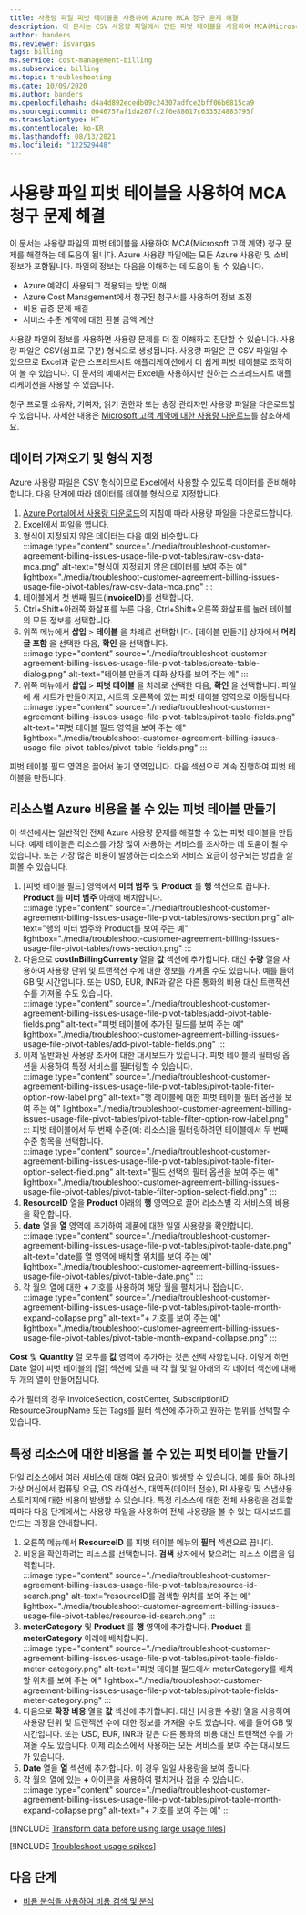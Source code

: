 ```yaml
---
title: 사용량 파일 피벗 테이블을 사용하여 Azure MCA 청구 문제 해결
description: 이 문서는 CSV 사용량 파일에서 만든 피벗 테이블을 사용하여 MCA(Microsoft 고객 계약) 청구 문제를 해결하는 데 도움이 됩니다.
author: banders
ms.reviewer: isvargas
tags: billing
ms.service: cost-management-billing
ms.subservice: billing
ms.topic: troubleshooting
ms.date: 10/09/2020
ms.author: banders
ms.openlocfilehash: d4a4d892ecedb09c24307adfce2bff06b6815ca9
ms.sourcegitcommit: 0046757af1da267fc2f0e88617c633524883795f
ms.translationtype: HT
ms.contentlocale: ko-KR
ms.lasthandoff: 08/13/2021
ms.locfileid: "122529448"
---
```

# <a name="troubleshoot-mca-billing-issues-with-usage-file-pivot-tables"></a>사용량 파일 피벗 테이블을 사용하여 MCA 청구 문제 해결

이 문서는 사용량 파일의 피벗 테이블을 사용하여 MCA(Microsoft 고객 계약) 청구 문제를 해결하는 데 도움이 됩니다. Azure 사용량 파일에는 모든 Azure 사용량 및 소비 정보가 포함됩니다. 파일의 정보는 다음을 이해하는 데 도움이 될 수 있습니다.

- Azure 예약이 사용되고 적용되는 방법 이해
- Azure Cost Management에서 청구된 청구서를 사용하여 정보 조정
- 비용 급증 문제 해결
- 서비스 수준 계약에 대한 환불 금액 계산

사용량 파일의 정보를 사용하면 사용량 문제를 더 잘 이해하고 진단할 수 있습니다. 사용량 파일은 CSV(쉼표로 구분) 형식으로 생성됩니다. 사용량 파일은 큰 CSV 파일일 수 있으므로 Excel과 같은 스프레드시트 애플리케이션에서 더 쉽게 피벗 테이블로 조작하여 볼 수 있습니다. 이 문서의 예에서는 Excel을 사용하지만 원하는 스프레드시트 애플리케이션을 사용할 수 있습니다.

청구 프로필 소유자, 기여자, 읽기 권한자 또는 송장 관리자만 사용량 파일을 다운로드할 수 있습니다. 자세한 내용은 [Microsoft 고객 계약에 대한 사용량 다운로드](../understand/download-azure-daily-usage.md)를 참조하세요. 

## <a name="get-the-data-and-format-it"></a>데이터 가져오기 및 형식 지정

Azure 사용량 파일은 CSV 형식이므로 Excel에서 사용할 수 있도록 데이터를 준비해야 합니다. 다음 단계에 따라 데이터를 테이블 형식으로 지정합니다.

1. [Azure Portal에서 사용량 다운로드](../understand/download-azure-daily-usage.md)의 지침에 따라 사용량 파일을 다운로드합니다.
1. Excel에서 파일을 엽니다.
1. 형식이 지정되지 않은 데이터는 다음 예와 비슷합니다.  
    :::image type="content" source="./media/troubleshoot-customer-agreement-billing-issues-usage-file-pivot-tables/raw-csv-data-mca.png" alt-text="형식이 지정되지 않은 데이터를 보여 주는 예" lightbox="./media/troubleshoot-customer-agreement-billing-issues-usage-file-pivot-tables/raw-csv-data-mca.png" :::
1. 테이블에서 첫 번째 필드(**invoiceID**)를 선택합니다.
1. Ctrl+Shift+아래쪽 화살표를 누른 다음, Ctrl+Shift+오른쪽 화살표를 눌러 테이블의 모든 정보를 선택합니다.
1. 위쪽 메뉴에서 **삽입** > **테이블** 을 차례로 선택합니다. [테이블 만들기] 상자에서 **머리글 포함** 을 선택한 다음, **확인** 을 선택합니다.  
:::image type="content" source="./media/troubleshoot-customer-agreement-billing-issues-usage-file-pivot-tables/create-table-dialog.png" alt-text="테이블 만들기 대화 상자를 보여 주는 예" :::
1. 위쪽 메뉴에서 **삽입** > **피벗 테이블** 을 차례로 선택한 다음, **확인** 을 선택합니다. 파일에 새 시트가 만들어지고, 시트의 오른쪽에 있는 피벗 테이블 영역으로 이동됩니다.  
    :::image type="content" source="./media/troubleshoot-customer-agreement-billing-issues-usage-file-pivot-tables/pivot-table-fields.png" alt-text="피벗 테이블 필드 영역을 보여 주는 예" lightbox="./media/troubleshoot-customer-agreement-billing-issues-usage-file-pivot-tables/pivot-table-fields.png" :::

피벗 테이블 필드 영역은 끌어서 놓기 영역입니다. 다음 섹션으로 계속 진행하여 피벗 테이블을 만듭니다.

## <a name="create-pivot-table-to-view-azure-costs-by-resources"></a>리소스별 Azure 비용을 볼 수 있는 피벗 테이블 만들기

이 섹션에서는 일반적인 전체 Azure 사용량 문제를 해결할 수 있는 피벗 테이블을 만듭니다. 예제 테이블은 리소스를 가장 많이 사용하는 서비스를 조사하는 데 도움이 될 수 있습니다. 또는 가장 많은 비용이 발생하는 리소스와 서비스 요금이 청구되는 방법을 살펴볼 수 있습니다.

1. [피벗 테이블 필드] 영역에서 **미터 범주** 및 **Product** 를 **행** 섹션으로 끕니다. **Product** 를 **미터 범주** 아래에 배치합니다.  
    :::image type="content" source="./media/troubleshoot-customer-agreement-billing-issues-usage-file-pivot-tables/rows-section.png" alt-text="행의 미터 범주와 Product를 보여 주는 예" lightbox="./media/troubleshoot-customer-agreement-billing-issues-usage-file-pivot-tables/rows-section.png" :::
1. 다음으로 **costInBillingCurrenty** 열을 **값** 섹션에 추가합니다. 대신 **수량** 열을 사용하여 사용량 단위 및 트랜잭션 수에 대한 정보를 가져올 수도 있습니다. 예를 들어 GB 및 시간입니다. 또는 USD, EUR, INR과 같은 다른 통화의 비용 대신 트랜잭션 수를 가져올 수도 있습니다.  
    :::image type="content" source="./media/troubleshoot-customer-agreement-billing-issues-usage-file-pivot-tables/add-pivot-table-fields.png" alt-text="피벗 테이블에 추가된 필드를 보여 주는 예" lightbox="./media/troubleshoot-customer-agreement-billing-issues-usage-file-pivot-tables/add-pivot-table-fields.png" :::
1. 이제 일반화된 사용량 조사에 대한 대시보드가 있습니다. 피벗 테이블의 필터링 옵션을 사용하여 특정 서비스를 필터링할 수 있습니다.  
    :::image type="content" source="./media/troubleshoot-customer-agreement-billing-issues-usage-file-pivot-tables/pivot-table-filter-option-row-label.png" alt-text="행 레이블에 대한 피벗 테이블 필터 옵션을 보여 주는 예" lightbox="./media/troubleshoot-customer-agreement-billing-issues-usage-file-pivot-tables/pivot-table-filter-option-row-label.png" :::
    피벗 테이블에서 두 번째 수준(예: 리소스)을 필터링하려면 테이블에서 두 번째 수준 항목을 선택합니다.  
    :::image type="content" source="./media/troubleshoot-customer-agreement-billing-issues-usage-file-pivot-tables/pivot-table-filter-option-select-field.png" alt-text="필드 선택의 필터 옵션을 보여 주는 예" lightbox="./media/troubleshoot-customer-agreement-billing-issues-usage-file-pivot-tables/pivot-table-filter-option-select-field.png" :::
1. **ResourceID** 열을 **Product** 아래의 **행** 영역으로 끌어 리소스별 각 서비스의 비용을 확인합니다.
1. **date** 열을 **열** 영역에 추가하여 제품에 대한 일일 사용량을 확인합니다.  
    :::image type="content" source="./media/troubleshoot-customer-agreement-billing-issues-usage-file-pivot-tables/pivot-table-date.png" alt-text="date를 열 영역에 배치할 위치를 보여 주는 예" lightbox="./media/troubleshoot-customer-agreement-billing-issues-usage-file-pivot-tables/pivot-table-date.png" :::
1. 각 월의 열에 대한 **+** 기호를 사용하여 해당 월을 펼치거나 접습니다.  
    :::image type="content" source="./media/troubleshoot-customer-agreement-billing-issues-usage-file-pivot-tables/pivot-table-month-expand-collapse.png" alt-text="+ 기호를 보여 주는 예" lightbox="./media/troubleshoot-customer-agreement-billing-issues-usage-file-pivot-tables/pivot-table-month-expand-collapse.png" :::

**Cost** 및 **Quantity** 열 모두를 **값** 영역에 추가하는 것은 선택 사항입니다. 이렇게 하면 Date 열이 피벗 테이블의 [열] 섹션에 있을 때 각 월 및 일 아래의 각 데이터 섹션에 대해 두 개의 열이 만들어집니다.

추가 필터의 경우 InvoiceSection, costCenter, SubscriptionID, ResourceGroupName 또는 Tags를 필터 섹션에 추가하고 원하는 범위를 선택할 수 있습니다.

## <a name="create-pivot-table-to-view-cost-for-a-specific-resource"></a>특정 리소스에 대한 비용을 볼 수 있는 피벗 테이블 만들기

단일 리소스에서 여러 서비스에 대해 여러 요금이 발생할 수 있습니다. 예를 들어 하나의 가상 머신에서 컴퓨팅 요금, OS 라이선스, 대역폭(데이터 전송), RI 사용량 및 스냅샷용 스토리지에 대한 비용이 발생할 수 있습니다. 특정 리소스에 대한 전체 사용량을 검토할 때마다 다음 단계에서는 사용량 파일을 사용하여 전체 사용량을 볼 수 있는 대시보드를 만드는 과정을 안내합니다.

1. 오른쪽 메뉴에서 **ResourceID** 를 피벗 테이블 메뉴의 **필터** 섹션으로 끕니다.
1. 비용을 확인하려는 리소스를 선택합니다. **검색** 상자에서 찾으려는 리소스 이름을 입력합니다.  
    :::image type="content" source="./media/troubleshoot-customer-agreement-billing-issues-usage-file-pivot-tables/resource-id-search.png" alt-text="resourceID를 검색할 위치를 보여 주는 예" lightbox="./media/troubleshoot-customer-agreement-billing-issues-usage-file-pivot-tables/resource-id-search.png" :::
1. **meterCategory** 및 **Product** 를 **행** 영역에 추가합니다. **Product** 를 **meterCategory** 아래에 배치합니다.  
    :::image type="content" source="./media/troubleshoot-customer-agreement-billing-issues-usage-file-pivot-tables/pivot-table-fields-meter-category.png" alt-text="피벗 테이블 필드에서 meterCategory를 배치할 위치를 보여 주는 예" lightbox="./media/troubleshoot-customer-agreement-billing-issues-usage-file-pivot-tables/pivot-table-fields-meter-category.png" :::
1. 다음으로 **확장 비용** 열을 **값** 섹션에 추가합니다. 대신 [사용한 수량] 열을 사용하여 사용량 단위 및 트랜잭션 수에 대한 정보를 가져올 수도 있습니다. 예를 들어 GB 및 시간입니다. 또는 USD, EUR, INR과 같은 다른 통화의 비용 대신 트랜잭션 수를 가져올 수도 있습니다. 이제 리소스에서 사용하는 모든 서비스를 보여 주는 대시보드가 있습니다.
1. **Date** 열을 **열** 섹션에 추가합니다. 이 경우 일일 사용량을 보여 줍니다.
1. 각 월의 열에 있는 **+** 아이콘을 사용하여 펼치거나 접을 수 있습니다.  
    :::image type="content" source="./media/troubleshoot-customer-agreement-billing-issues-usage-file-pivot-tables/pivot-table-month-expand-collapse.png" alt-text="+ 기호를 보여 주는 예" :::

[!INCLUDE [Transform data before using large usage files](../../../includes/cost-management-billing-transform-data-before-using-large-usage-files.md)]

[!INCLUDE [Troubleshoot usage spikes](../../../includes/cost-management-billing-troubleshoot-usage-spikes.md)]

## <a name="next-steps"></a>다음 단계

- [비용 분석을 사용하여 비용 검색 및 분석](../costs/quick-acm-cost-analysis.md)